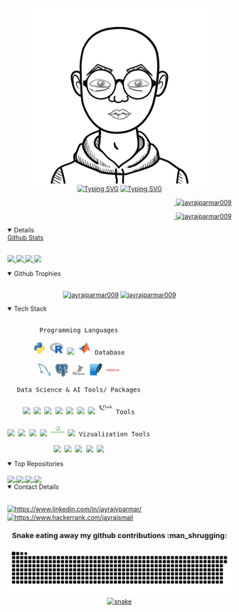 

<!-- Avatar -->
<div>
  <div align=center>
      <img height="400"  src="https://github.com/jayrajparmar009/jayrajparmar009/blob/main/Avatar.png" alt="Avatar photo of Jayraj Parmar">
  </div>

<!-- Prompt below Avata; About me   -->

<div align=center>
<a href="https://github.com/jayrajparmar009#gh-dark-mode-only">
<img src="https://readme-typing-svg.demolab.com?font=Fira+Code&weight=700&size=22&pause=1000&color=F71A87&background=FF8B3C00&center=true&vCenter=true&width=435&lines=Hi+there!+This+is+Jay;Welcome+to+my+profile+%3A)+;Things+you+should+know+about+me+%3A;Analytics+Professional;Fitness+Enthusiast;Inquisitive+by+Nature;Big+Self+-+Development+Junkie" alt="Typing SVG" /></a>

 <a href="https://github.com/jayrajparmar009#gh-light-mode-only">
<img src="https://readme-typing-svg.demolab.com?font=Fira+Code&weight=700&size=22&pause=1000&color=FFA500&background=FF8B3C00&center=true&vCenter=true&width=435&lines=Hi+there!+This+is+Jay;Welcome+to+my+profile+%3A)+;Things+you+should+know+about+me+%3A;Analytics+Professional;Fitness+Enthusiast;Inquisitive+by+Nature;Big+Self+-+Development+Junkie" alt="Typing SVG" /></a>
  </div>


<!-- Profile Counter -->

<a href="https://github.com/jayrajparmar009#gh-dark-mode-only">  
<p align="right"> &nbsp;<img src="https://komarev.com/ghpvc/?username=jayrajparmar009&&theme=dark&background&show_icons=true&label=Profile%20views&color=fe428e&style=flat" alt="jayrajparmar009" /> </p>
  
<a href="https://github.com/jayrajparmar009#gh-light-mode-only">
<p align="right"> &nbsp;<img src="https://komarev.com/ghpvc/?username=jayrajparmar009&&theme=dark&background&show_icons=true&label=Profile%20views&color=FFA500&style=flat" alt="jayrajparmar009" /> </p>  



<!-- Github Stats & Streaks Box -->
<details open>
<summary>Github Stats</summary>
  <br>
<p align="left">
  <a href="https://github.com/jayrajparmar009#gh-dark-mode-only">
  <img width="49.5%" src="https://github-readme-stats.vercel.app/api?username=jayrajparmar009&theme=radical&show_icons=true&locale=en" />
    <img width="49.5%" src="https://github-readme-streak-stats.herokuapp.com/?user=jayrajparmar009&theme=radical&date_format=M%20j%5B%2C%20Y%5D&fire=FF0000" />
  </a>
  <a href="https://github.com/jayrajparmar009#gh-light-mode-only">
  <img width="49.5%" src="https://github-readme-stats.vercel.app/api?username=jayrajparmar009&theme=flag-india&show_icons=true&locale=en&border_color=000000" />
    <img width="49.5%" src="https://github-readme-streak-stats.herokuapp.com/?user=jayrajparmar009&theme=flag-india&date_format=M%20j%5B%2C%20Y%5D&title_color=F71A87&fire=FF0000&border=000000" />
  </a>
</p>
</details>

<!-- Github Trophies -->
<details open>
<summary>Github Trophies</summary>
  <br>
<p align="center"> 
  <a href="https://github.com/jayrajparmar009#gh-dark-mode-only"><img src="https://github-profile-trophy.vercel.app/?username=jayrajparmar009&layout=compact&theme=radical" alt="jayrajparmar009" /></a> 
  <a href="https://github.com/jayrajparmar009#gh-light-mode-only"><img src="https://github-profile-trophy.vercel.app/?username=jayrajparmar009&layout=compact&theme=flag-india&border_color=000000" alt="jayrajparmar009" /></a> 
</p>
</details>    






<!-- Languages & Tools -->
<details open>
<summary>Tech Stack</summary>
 <br>
<div>
  <p style="display: inline-block;" align="center">
    <kbd>
      <kbd>Programming Languages</kbd>
      <br>
      <br>
      <img width="30px" src="https://github.com/devicons/devicon/blob/v2.15.1/icons/python/python-original.svg"/> 
      <img width="30px" src="https://github.com/devicons/devicon/blob/v2.15.1/icons/r/r-original.svg" /> 
      <img width="30px" src="https://upload.wikimedia.org/wikipedia/commons/1/10/SAS_logo_horiz.svg" />
      <img width="30px" src="https://github.com/devicons/devicon/blob/v2.15.1/icons/matlab/matlab-original.svg" /> 
    </kbd>
    <kbd>
      <kbd>Database</kbd>
      <br>
      <br>
      <img width="30px" src="https://github.com/devicons/devicon/blob/v2.15.1/icons/mysql/mysql-original.svg" />
      <img width="30px" src="https://github.com/devicons/devicon/blob/v2.15.1/icons/postgresql/postgresql-original.svg" />
      <img width="30px" src="https://github.com/devicons/devicon/blob/v2.15.1/icons/microsoftsqlserver/microsoftsqlserver-plain-wordmark.svg" />
      <img width="30px" src="https://github.com/devicons/devicon/blob/v2.15.1/icons/sqlite/sqlite-original.svg" />
      <img width="30px" src="https://github.com/devicons/devicon/blob/v2.15.1/icons/oracle/oracle-original.svg" />
    </kbd>
    <br>
    <br>
    <kbd>
      <kbd>Data Science & AI Tools/ Packages</kbd>
      <br>
      <br>
      <img width="30px" src="https://cdn.jsdelivr.net/gh/devicons/devicon/icons/tensorflow/tensorflow-original.svg" />
      <img width="30px" src="https://cdn.jsdelivr.net/gh/devicons/devicon/icons/numpy/numpy-original.svg" />
      <img width="30px" src="https://cdn.jsdelivr.net/gh/devicons/devicon/icons/pandas/pandas-original.svg" />
      <img width="30px" src="https://www.vectorlogo.zone/util/preview.html?image=/logos/apache_spark/apache_spark-ar21.svg" />
      <img width="30px" src="https://cdn.downloads.dataiku.com/public/mediakit/logos/Dataiku_logo_COLOR.svg" />
      <img width="30px" src="https://seekvectorlogo.com/wp-content/uploads/2022/02/databricks-vector-logo-2022.png" />
      <img width="30px" src="https://upload.wikimedia.org/wikipedia/commons/4/4a/Datameer_Logo.svg" />
      <img width="30px" src="https://github.com/devicons/devicon/blob/v2.15.1/icons/flask/flask-original-wordmark.svg" />
    </kbd>
      <kbd>
      <kbd>Tools</kbd>
      <br>
      <br>
      <img width="30px" src="https://cdn.jsdelivr.net/gh/devicons/devicon/icons/vscode/vscode-original.svg" />
      <img width="30px" src="https://upload.wikimedia.org/wikipedia/en/d/d2/Sublime_Text_3_logo.png" />
      <img width="30px" src="https://cdn.jsdelivr.net/gh/devicons/devicon/icons/jupyter/jupyter-original.svg" />
      <img width="30px" src="https://cdn.jsdelivr.net/gh/devicons/devicon/icons/pycharm/pycharm-original.svg" />
      <img width="30px" src="https://github.com/devicons/devicon/blob/v2.15.1/icons/anaconda/anaconda-original-wordmark.svg" />
      <img width="30px" src="https://www.seekpng.com/png/detail/70-701965_spyder-anaconda-logo.png" />
    </kbd>
    <kbd>
      <kbd>Vizualization Tools</kbd>
      <br>
      <br>
      <img width="30px" src="https://upload.wikimedia.org/wikipedia/commons/4/4b/Tableau_Logo.png" />
      <img width="30px" src="https://seekvectorlogo.com/wp-content/uploads/2022/02/power-bi-vector-logo-2022.png" />
      <img width="30px" src="https://seaborn.pydata.org/_images/logo-wide-lightbg.svg" />
      <img width="30px" src="https://www.vectorlogo.zone/logos/plot_ly/plot_ly-ar21.svg" />
      <img width="30px" src="https://upload.wikimedia.org/wikipedia/commons/0/01/Created_with_Matplotlib-logo.svg" />
    </kbd>
  </p>
</div>
</details>

<!-- <h3 align="left">Languages and Tools:</h3>
<p align="left"> <a href="https://flask.palletsprojects.com/" target="_blank" rel="noreferrer"> <img src="https://www.vectorlogo.zone/logos/pocoo_flask/pocoo_flask-icon.svg" alt="flask" width="40" height="40"/> </a> <a href="https://git-scm.com/" target="_blank" rel="noreferrer"> <img src="https://www.vectorlogo.zone/logos/git-scm/git-scm-icon.svg" alt="git" width="40" height="40"/> </a> <a href="https://www.w3.org/html/" target="_blank" rel="noreferrer"> <img src="https://raw.githubusercontent.com/devicons/devicon/master/icons/html5/html5-original-wordmark.svg" alt="html5" width="40" height="40"/> </a> <a href="https://www.microsoft.com/en-us/sql-server" target="_blank" rel="noreferrer"> <img src="https://www.svgrepo.com/show/303229/microsoft-sql-server-logo.svg" alt="mssql" width="40" height="40"/> </a> <a href="https://www.mysql.com/" target="_blank" rel="noreferrer"> <img src="https://raw.githubusercontent.com/devicons/devicon/master/icons/mysql/mysql-original-wordmark.svg" alt="mysql" width="40" height="40"/> </a> <a href="https://www.oracle.com/" target="_blank" rel="noreferrer"> <img src="https://raw.githubusercontent.com/devicons/devicon/master/icons/oracle/oracle-original.svg" alt="oracle" width="40" height="40"/> </a> <a href="https://pandas.pydata.org/" target="_blank" rel="noreferrer"> <img src="https://raw.githubusercontent.com/devicons/devicon/2ae2a900d2f041da66e950e4d48052658d850630/icons/pandas/pandas-original.svg" alt="pandas" width="40" height="40"/> </a> <a href="https://www.postgresql.org" target="_blank" rel="noreferrer"> <img src="https://raw.githubusercontent.com/devicons/devicon/master/icons/postgresql/postgresql-original-wordmark.svg" alt="postgresql" width="40" height="40"/> </a> <a href="https://www.python.org" target="_blank" rel="noreferrer"> <img src="https://raw.githubusercontent.com/devicons/devicon/master/icons/python/python-original.svg" alt="python" width="40" height="40"/> </a> <a href="https://scikit-learn.org/" target="_blank" rel="noreferrer"> <img src="https://upload.wikimedia.org/wikipedia/commons/0/05/Scikit_learn_logo_small.svg" alt="scikit_learn" width="40" height="40"/> </a> <a href="https://seaborn.pydata.org/" target="_blank" rel="noreferrer"> <img src="https://seaborn.pydata.org/_images/logo-mark-lightbg.svg" alt="seaborn" width="40" height="40"/> </a> <a href="https://www.sqlite.org/" target="_blank" rel="noreferrer"> <img src="https://www.vectorlogo.zone/logos/sqlite/sqlite-icon.svg" alt="sqlite" width="40" height="40"/> </a> <a href="https://www.tensorflow.org" target="_blank" rel="noreferrer"> <img src="https://www.vectorlogo.zone/logos/tensorflow/tensorflow-icon.svg" alt="tensorflow" width="40" height="40"/> </a> </p> -->


<!-- Repositories that you want to pin -->
<details open>
<summary>Top Repositories</summary>
  <br>
<a href="https://github.com/jayrajparmar009/path_to_fitness#gh-dark-mode-only">
  <img align="center" src="https://github-readme-stats.vercel.app/api/pin/?username=jayrajparmar009&repo=path_to_fitness&theme=radical&show_icons=true" />
</a>
<a href="https://github.com/jayrajparmar009/path_to_fitness#gh-light-mode-only">
  <img align="center" src="https://github-readme-stats.vercel.app/api/pin/?username=jayrajparmar009&repo=path_to_fitness&theme=flag-india&show_icons=true&border_color=000000" />
</a>  

<a href="https://github.com/jayrajparmar009/Public_DS#gh-dark-mode-only">
  <img align="center" src="https://github-readme-stats.vercel.app/api/pin/?username=jayrajparmar009&repo=Public_DS&theme=radical" />
</a>
<a href="https://github.com/jayrajparmar009/Public_DS#gh-light-mode-only">
  <img align="center" src="https://github-readme-stats.vercel.app/api/pin/?username=jayrajparmar009&repo=Public_DS&theme=flag-india&border_color=000000" />
</a>
</details>

<!-- Social media links -->
<details open>
<summary>Contact Details</summary>
  <br>
<!-- <h3 align="left">Connect with me on:</h3> -->
<p align="left">
<a href="https://linkedin.com/in/jayrajvparmar/" target="blank"><img align="center" src="https://raw.githubusercontent.com/rahuldkjain/github-profile-readme-generator/master/src/images/icons/Social/linked-in-alt.svg" alt="https://www.linkedin.com/in/jayrajvparmar/" height="30" width="40" /></a>
<a href="https://www.hackerrank.com/jayrajsmail" target="blank"><img align="center" src="https://raw.githubusercontent.com/rahuldkjain/github-profile-readme-generator/master/src/images/icons/Social/hackerrank.svg" alt="https://www.hackerrank.com/jayrajsmail" height="30" width="40" /></a>
</p>
</details>



<!-- Snake game -->
<h3 align="center">Snake eating away my github contributions :man_shrugging:</h3>
<div align="center">
  
  <a href="https://github.com/jayrajparmar009#gh-dark-mode-only">
  <img  src="https://github.com/jayrajparmar009/jayrajparmar009/blob/output/github-contribution-grid-snake.svg"
       alt="snake" /></a>
  <a href="https://github.com/jayrajparmar009#gh-light-mode-only">
  <img  src="https://github.com/jayrajparmar009/jayrajparmar009/blob/output/github-contribution-grid-snake.gif"
       alt="snake" /></a>
</div>









